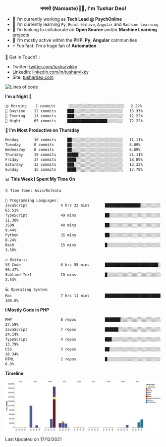 <h3 align="center">नमस्ते (Namaste)🙏🏻, I'm Tushar Deo!</h3>

- 🔭 I’m currently working as **Tech Lead @ PsychOnline**
- 🌱 I’m currently learning `Py`, `React-Native`, `Angular` and `Machine Learning`
- 👯 I’m looking to collaborate on **Open Source** and/or **Machine Learning** projects
- 💬 I'm mostly active within the **PHP**, **Py**, **Angular** communities
- ⚡ Fun fact: I'm a huge fan of **Automation**

📣 Get in Touch? :
- Twitter: [twitter.com/tusharvikky](https://twitter.com/tusharvikky)
- LinkedIn: [linkedin.com/in/tusharvikky](https://www.linkedin.com/in/tusharvikky/)
- Site: [tushardeo.com](https://tushardeo.com/)

<!--START_SECTION:waka-->
![Lines of code](https://img.shields.io/badge/From%20Hello%20World%20I%27ve%20Written-480%20Thousand%20lines%20of%20code-blue)

**I'm a Night 🦉** 

```text
🌞 Morning    2 commits      ░░░░░░░░░░░░░░░░░░░░░░░░░   2.22% 
🌆 Daytime    12 commits     ███░░░░░░░░░░░░░░░░░░░░░░   13.33% 
🌃 Evening    11 commits     ███░░░░░░░░░░░░░░░░░░░░░░   12.22% 
🌙 Night      65 commits     ██████████████████░░░░░░░   72.22%

```
📅 **I'm Most Productive on Thursday** 

```text
Monday       10 commits     ██░░░░░░░░░░░░░░░░░░░░░░░   11.11% 
Tuesday      8 commits      ██░░░░░░░░░░░░░░░░░░░░░░░   8.89% 
Wednesday    8 commits      ██░░░░░░░░░░░░░░░░░░░░░░░   8.89% 
Thursday     19 commits     █████░░░░░░░░░░░░░░░░░░░░   21.11% 
Friday       17 commits     ████░░░░░░░░░░░░░░░░░░░░░   18.89% 
Saturday     12 commits     ███░░░░░░░░░░░░░░░░░░░░░░   13.33% 
Sunday       16 commits     ████░░░░░░░░░░░░░░░░░░░░░   17.78%

```


📊 **This Week I Spent My Time On** 

```text
⌚︎ Time Zone: Asia/Kolkata

💬 Programming Languages: 
JavaScript               4 hrs 33 mins       ████████████████░░░░░░░░░   63.52% 
TypeScript               49 mins             ██░░░░░░░░░░░░░░░░░░░░░░░   11.38% 
JSON                     40 mins             ██░░░░░░░░░░░░░░░░░░░░░░░   9.44% 
Python                   35 mins             ██░░░░░░░░░░░░░░░░░░░░░░░   8.24% 
Bash                     15 mins             █░░░░░░░░░░░░░░░░░░░░░░░░   3.58%

🔥 Editors: 
VS Code                  6 hrs 55 mins       ████████████████████████░   96.47% 
Sublime Text             15 mins             █░░░░░░░░░░░░░░░░░░░░░░░░   3.53%

💻 Operating System: 
Mac                      7 hrs 11 mins       █████████████████████████   100.0%

```

**I Mostly Code in PHP** 

```text
PHP                      8 repos             ███████░░░░░░░░░░░░░░░░░░   27.59% 
JavaScript               7 repos             ██████░░░░░░░░░░░░░░░░░░░   24.14% 
TypeScript               4 repos             ███░░░░░░░░░░░░░░░░░░░░░░   13.79% 
CSS                      3 repos             ██░░░░░░░░░░░░░░░░░░░░░░░   10.34% 
HTML                     2 repos             █░░░░░░░░░░░░░░░░░░░░░░░░   6.9%

```


**Timeline**

![Chart not found](https://raw.githubusercontent.com/tusharvikky/tusharvikky/master/charts/bar_graph.png) 


 Last Updated on 17/12/2021
<!--END_SECTION:waka-->

